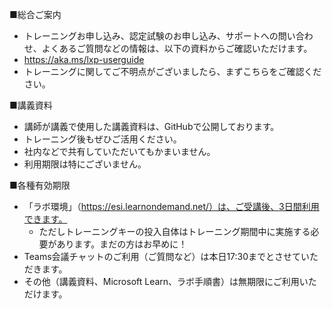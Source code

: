 ■総合ご案内

- トレーニングお申し込み、認定試験のお申し込み、サポートへの問い合わせ、よくあるご質問などの情報は、以下の資料からご確認いただけます。
- https://aka.ms/lxp-userguide
- トレーニングに関してご不明点がございましたら、まずこちらをご確認ください。

<!--
■ご受講者様向けLinkedInコミュニティ

- LinkedInに、ご受講者様向けLinkedInコミュニティがあります。
- 学習に役立つ情報、コース開催情報などをこちらで共有しております。
- LinkedInをご利用でしたら、ぜひご参加ください。
- http://aka.ms/esicommj
-->

■講義資料

- 講師が講義で使用した講義資料は、GitHubで公開しております。
- トレーニング後もぜひご活用ください。
- 社内などで共有していただいてもかまいません。
- 利用期限は特にございません。

■各種有効期限

- 「ラボ環境」（https://esi.learnondemand.net/）は、ご受講後、3日間利用できます。
  - ただしトレーニングキーの投入自体はトレーニング期間中に実施する必要があります。まだの方はお早めに！
- Teams会議チャットのご利用（ご質問など）は本日17:30までとさせていただきます。
- その他（講義資料、Microsoft Learn、ラボ手順書）は無期限にご利用いただけます。
